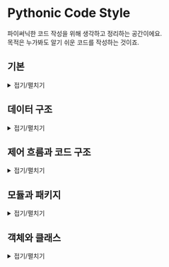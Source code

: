 # Pythonic Code Style

파이써닉한 코드 작성을 위해 생각하고 정리하는 공간이에요.<br>
목적은 누가봐도 알기 쉬운 코드를 작성하는 것이죠.

## 기본

<details markdown="1">
<summary>접기/펼치기</summary>

<br>

- 변수를 문장처럼 사용해보자!
<br>`my_name_is = hyunjin`
<br>

- [반올림 및 수학 함수](./basic/round.py)
```python
import math
print(help(math))

# 반올림
pie = 3.1415
print(round(pie, 2))
```
<br>

- [문자열 인덱스 슬라이싱](./basic/slice.py)
```python
word = python
print(word[0])
print(word[1])

# 문자 치환
word = 'j' + word[1:]

# 문자열 전체 출력
print(word[:])

# 문자열의 길이
print(len(word))
```
<br>

- [문자의 메소드](./basic/string_method.py)
```python
s = 'My name is Hyunjin. Hi Hyunjin'

# 첫 단어에 My가 있으면 True
is_start = s.startswith('My')
print(is_start)

# 각각 맨 앞/맨 뒤부터 해당 변수에서 문자의 인덱스를 찾아준다.
print(s.find('Hyunjin'))
print(s.rfind('Hyunjin'))

# 맨 앞 문자만 대문자
print(s.capitalize())

# 각 단어의 제일 앞 문자만 대문자
print(s.title())

# 모두 대문자 및 소문자
print(s.upper())
print(s.lower())

# 문자를 치환
print(s.replace('Hyunjin', 'Jeong'))
```
<br>

- [문자열 포맷과 f-strings](./basic/format&f-strings.py)
```python
# 문자열의 format을 사용해봅니다.
print('a is {}'.format('a'))
print('a is {} {} {}'.format(1, 2, 3))
print('a is {2} {1} {0}'.format(1, 2, 3))

print('My name is {0} {1}'.format('Jeong', 'Hyunjin'))
print('My name is {0} {1}. My Family name is {0} '.format('Jeong', 'Hyunjin'))
print('My name is {family} {name}. My Family name is {family} '.format(family='Jeong', name='Hyunjin'))


# Python 3.6부터는 format대신 f-string이 사용가능합니다. 활용도와 처리속도가 높아 좋습니다!
family = 'Jeong'
name = 'Hyunjin'
print(f'My name is {family} {name}. My Family name is {family}')
```
<br>

</details>

## 데이터 구조

<details markdown="1">
<summary>접기/펼치기</summary>

<br>

### [List](./data_structure/list.py)

- [list 메소드](./data_structure/list_method.py)
- [list 복사](./data_structure/list_copy.py)
<br>

### [Tuple](./data_structure/tuple.py)

- [tuple 언패킹](./data_structure/tuple_unpacking)
<br>

### [Dictionary](./data_structure/dictionary.py)

- [dictionary 메소드](./data_structure/dictionary_method.py)
- [dictionary 복사](./data_structure/dictionary_copy.py)
<br>

### [Set](./data_structure/set.py)

- [set 메소드](./data_structure/set_method.py)
<br>
<br>

</details>

## 제어 흐름과 코드 구조

<details markdown="1">
<summary>접기/펼치기</summary>

<br>

### 반복문

- [while(else, continue, break)](./control_flow&code_structure/while.py)
- [for(else, continue, break)](./control_flow&code_structure/for.py)
<br>

### 조건문

- [if](./control_flow&code_structure/if.py)
- [값이 있는지 확인](./control_flow&code_structure/in.py)
<br>

### 함수

- [함수의 정의](./control_flow&code_structure/def.py)
- [parameter](./control_flow&code_structure/def_parameter.py)
- [input](./control_flow&code_structure/input.py)
- [range](./control_flow&code_structure/range.py)
- [zip](./control_flow&code_structure/zip.py)
- [enumerate](./control_flow&code_structure/enumerate.py)
- [함수 안에 함수가?](./control_flow&code_structure/def_in_def.py)
- [함수의 설명을 넣어보자!](./control_flow&code_structure/docstrings.py)
- [parameter to tuple, dictionary](./control_flow&code_structure/parameter_tup,dic.py)
<br>

### Comprehensions

- [List](./control_flow&code_structure/list_comprehension.py)
- [Dictionary](./control_flow&code_structure/dictionary_comprehension.py)
- [Set](./control_flow&code_structure/set_comprehension.py)
- [Generator](./control_flow&code_structure/generator_comprehension.py)
<br>

### [주석](./control_flow&code_structure/comment.py)
### [논리 연산](./control_flow&code_structure/logical_operation.py)
### [None](./control_flow&code_structure/comment.py)
### [한 줄이 길어진다면?](./control_flow&code_structure/next_line.py)
### [예외 처리](./control_flow&code_structure/exception.py)
### [Namespace&Scope](./control_flow&code_structure/namespace&scope.py)
<br>

### [Decorator](./control_flow&code_structure/decorator.py)
### [Generator](./control_flow&code_structure/generator.py)
### [Lambda](././control_flow&code_structure/lambda.py)
<br>
<br>

</details>

## 모듈과 패키지

<details markdown="1">
<summary>접기/펼치기</summary>

<br>

### [모듈과 패키지를 만들어 Import](./module&package/import&as.py)
### [\_\_name\_\_, \_\_main\_\_](./module&package/name&main.py)
### [내장 함수](./module&package/builtin_function.py)
- [공식 문서](https://docs.python.org/ko/3/library/functions.html)
### [표준 라이브러리](./module&package/library.py)
- [공식 문서](https://docs.python.org/ko/3/library/index.html)
<br>
<br>

</details>

## 객체와 클래스

<details markdown="1">
<summary>접기/펼치기</summary>

<br>

test

<br>
<br>

</details>
